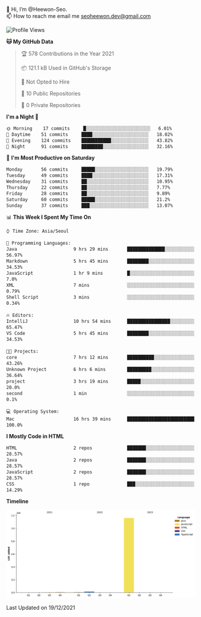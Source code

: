 👋 Hi, I’m @Heewon-Seo.  
📫 How to reach me email me seoheewon.dev@gmail.com 

 <!--START_SECTION:waka-->
![Profile Views](http://img.shields.io/badge/Profile%20Views-69-blue)

**🐱 My GitHub Data** 

> 🏆 578 Contributions in the Year 2021
 > 
> 📦 121.1 kB Used in GitHub's Storage 
 > 
> 🚫 Not Opted to Hire
 > 
> 📜 10 Public Repositories 
 > 
> 🔑 0 Private Repositories  
 > 
**I'm a Night 🦉** 

```text
🌞 Morning    17 commits     █░░░░░░░░░░░░░░░░░░░░░░░░   6.01% 
🌆 Daytime    51 commits     ████░░░░░░░░░░░░░░░░░░░░░   18.02% 
🌃 Evening    124 commits    ███████████░░░░░░░░░░░░░░   43.82% 
🌙 Night      91 commits     ████████░░░░░░░░░░░░░░░░░   32.16%

```
📅 **I'm Most Productive on Saturday** 

```text
Monday       56 commits     █████░░░░░░░░░░░░░░░░░░░░   19.79% 
Tuesday      49 commits     ████░░░░░░░░░░░░░░░░░░░░░   17.31% 
Wednesday    31 commits     ██░░░░░░░░░░░░░░░░░░░░░░░   10.95% 
Thursday     22 commits     ██░░░░░░░░░░░░░░░░░░░░░░░   7.77% 
Friday       28 commits     ██░░░░░░░░░░░░░░░░░░░░░░░   9.89% 
Saturday     60 commits     █████░░░░░░░░░░░░░░░░░░░░   21.2% 
Sunday       37 commits     ███░░░░░░░░░░░░░░░░░░░░░░   13.07%

```


📊 **This Week I Spent My Time On** 

```text
⌚︎ Time Zone: Asia/Seoul

💬 Programming Languages: 
Java                     9 hrs 29 mins       ██████████████░░░░░░░░░░░   56.97% 
Markdown                 5 hrs 45 mins       ████████░░░░░░░░░░░░░░░░░   34.53% 
JavaScript               1 hr 9 mins         █░░░░░░░░░░░░░░░░░░░░░░░░   7.0% 
XML                      7 mins              ░░░░░░░░░░░░░░░░░░░░░░░░░   0.79% 
Shell Script             3 mins              ░░░░░░░░░░░░░░░░░░░░░░░░░   0.34%

🔥 Editors: 
IntelliJ                 10 hrs 54 mins      ████████████████░░░░░░░░░   65.47% 
VS Code                  5 hrs 45 mins       ████████░░░░░░░░░░░░░░░░░   34.53%

🐱‍💻 Projects: 
core                     7 hrs 12 mins       ██████████░░░░░░░░░░░░░░░   43.26% 
Unknown Project          6 hrs 6 mins        █████████░░░░░░░░░░░░░░░░   36.64% 
project                  3 hrs 19 mins       █████░░░░░░░░░░░░░░░░░░░░   20.0% 
second                   1 min               ░░░░░░░░░░░░░░░░░░░░░░░░░   0.1%

💻 Operating System: 
Mac                      16 hrs 39 mins      █████████████████████████   100.0%

```

**I Mostly Code in HTML** 

```text
HTML                     2 repos             ███████░░░░░░░░░░░░░░░░░░   28.57% 
Java                     2 repos             ███████░░░░░░░░░░░░░░░░░░   28.57% 
JavaScript               2 repos             ███████░░░░░░░░░░░░░░░░░░   28.57% 
CSS                      1 repo              ███░░░░░░░░░░░░░░░░░░░░░░   14.29%

```


**Timeline**

![Chart not found](https://raw.githubusercontent.com/Heewon-Seo/Heewon-Seo/main/charts/bar_graph.png) 


 Last Updated on 19/12/2021
<!--END_SECTION:waka-->

